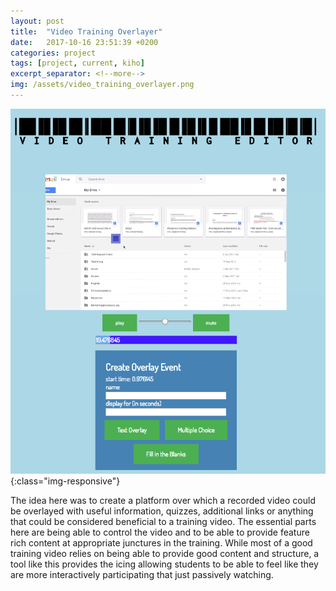 ```yaml
---
layout: post
title:  "Video Training Overlayer"
date:   2017-10-16 23:51:39 +0200
categories: project
tags: [project, current, kiho]
excerpt_separator: <!--more-->
img: /assets/video_training_overlayer.png
---
```

![VideoTraining](/assets/video_training_overlayer.png){:class="img-responsive"}

The idea here was to create a platform over which a recorded video could be overlayed with useful information, quizzes, additional links or anything that could be considered beneficial to a training video. The essential parts here are being able to control the video and to be able to provide feature rich content at appropriate junctures in the training. While most of a good training video relies on being able to provide good content and structure, a tool like this provides the icing allowing students to be able to feel like they are more interactively participating that just passively watching.

